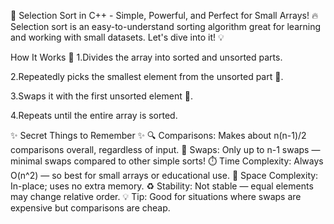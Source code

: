 🚀 Selection Sort in C++ - Simple, Powerful, and Perfect for Small Arrays! 🔥
Selection sort is an easy-to-understand sorting algorithm great for learning and working with small datasets. Let's dive into it! 💡

How It Works 🧐
1.Divides the array into sorted and unsorted parts.

2.Repeatedly picks the smallest element from the unsorted part 🥇.

3.Swaps it with the first unsorted element 🔄.

4.Repeats until the entire array is sorted.


✨ Secret Things to Remember ✨
🔍 Comparisons: Makes about n(n-1)/2 comparisons overall, regardless of input.
🔄 Swaps: Only up to n-1 swaps — minimal swaps compared to other simple sorts!
⏱️ Time Complexity: Always O(n^2) — so best for small arrays or educational use.
💾 Space Complexity: In-place; uses no extra memory.
♻️ Stability: Not stable — equal elements may change relative order.
💡 Tip: Good for situations where swaps are expensive but comparisons are cheap.

